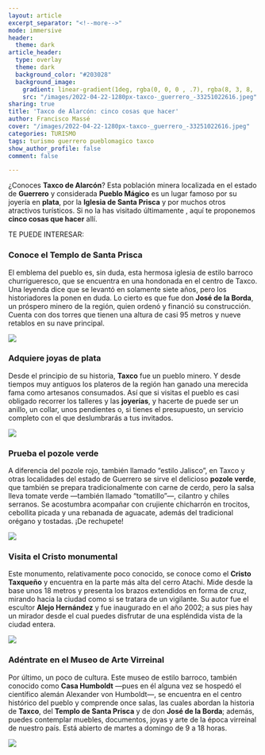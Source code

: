 ```yaml
---
layout: article
excerpt_separator: "<!--more-->"
mode: immersive
header:
  theme: dark
article_header:
  type: overlay
  theme: dark
  background_color: "#203028"
  background_image:
    gradient: linear-gradient(1deg, rgba(0, 0, 0 , .7), rgba(8, 3, 8, .9))
    src: "/images/2022-04-22-1280px-taxco-_guerrero_-33251022616.jpeg"
sharing: true
title: 'Taxco de Alarcón: cinco cosas que hacer'
author: Francisco Massé
cover: "/images/2022-04-22-1280px-taxco-_guerrero_-33251022616.jpeg"
categories: TURISMO
tags: turismo guerrero pueblomagico taxco
show_author_profile: false
comment: false

---
```

¿Conoces **Taxco de Alarcón**? Esta población minera localizada en el estado de **Guerrero** y considerada **Pueblo Mágico** es un lugar famoso por su joyería en **plata**, por la **Iglesia de Santa Prisca** y por muchos otros atractivos turísticos. Si no la has visitado últimamente , aquí te proponemos **cinco cosas que hacer** allí.

TE PUEDE INTERESAR:

### Conoce el Templo de Santa Prisca

El emblema del pueblo es, sin duda, esta hermosa iglesia de estilo barroco churrigueresco, que se encuentra en una hondonada en el centro de Taxco. Una leyenda dice que se levantó en solamente siete años, pero los historiadores la ponen en duda. Lo cierto es que fue don **José de la Borda**, un próspero minero de la región, quien ordenó y financió su construcción. Cuenta con dos torres que tienen una altura de casi 95 metros y nueve retablos en su nave principal.

![](https://upload.wikimedia.org/wikipedia/commons/d/da/Santa_Prisca_Taxco_M%C3%A9xico.jpg)

### Adquiere joyas de plata

Desde el principio de su historia, **Taxco** fue un pueblo minero. Y desde tiempos muy antiguos los plateros de la región han ganado una merecida fama como artesanos consumados. Así que si visitas el pueblo es casi obligado recorrer los talleres y las **joyerías**, y hacerte de puede ser un anillo, un collar, unos pendientes o, si tienes el presupuesto, un servicio completo con el que deslumbrarás a tus invitados.

![](https://upload.wikimedia.org/wikipedia/commons/thumb/b/b7/Plata_en_Taxco%2C_Guerrero%2C_M%C3%A9xico..JPG/1280px-Plata_en_Taxco%2C_Guerrero%2C_M%C3%A9xico..JPG)

### Prueba el pozole verde

A diferencia del pozole rojo, también llamado “estilo Jalisco”, en Taxco y otras localidades del estado de Guerrero se sirve el delicioso **pozole verde**, que también se prepara tradicionalmente con carne de cerdo, pero la salsa lleva tomate verde —también llamado “tomatillo”—, cilantro y chiles serranos. Se acostumbra acompañar con crujiente chicharrón en trocitos, cebollita picada y una rebanada de aguacate, además del tradicional orégano y tostadas. ¡De rechupete!

![](https://upload.wikimedia.org/wikipedia/commons/thumb/9/92/Pozole_verde_estilo_Guerrero.JPG/1280px-Pozole_verde_estilo_Guerrero.JPG)

### Visita el Cristo monumental

Este monumento, relativamente poco conocido, se conoce como el **Cristo Taxqueño** y encuentra en la parte más alta del cerro Atachi. Mide desde la base unos 18 metros y presenta los brazos extendidos en forma de cruz, mirando hacia la ciudad como si se tratara de un vigilante. Su autor fue el escultor **Alejo Hernández** y fue inaugurado en el año 2002; a sus pies hay un mirador desde el cual puedes disfrutar de una espléndida vista de la ciudad entera.

![](https://upload.wikimedia.org/wikipedia/commons/thumb/0/02/Cristo_de_Taxco_de_Alarc%C3%B3n%2C_Guerrero_%2824831553921%29.jpg/1280px-Cristo_de_Taxco_de_Alarc%C3%B3n%2C_Guerrero_%2824831553921%29.jpg)

### Adéntrate en el Museo de Arte Virreinal

Por último, un poco de cultura. Este museo de estilo barroco, también conocido como **Casa Humboldt** —pues en él alguna vez se hospedó el científico alemán Alexander von Humboldt—, se encuentra en el centro histórico del pueblo y comprende once salas, las cuales abordan la historia de **Taxco**, del **Templo de Santa Prisca** y de don **José de la Borda**; además, puedes contemplar muebles, documentos, joyas y arte de la época virreinal de nuestro país. Está abierto de martes a domingo de 9 a 18 horas.

![](https://upload.wikimedia.org/wikipedia/commons/thumb/c/ca/Museo_de_Arte_Virreinal_de_Taxco.jpg/768px-Museo_de_Arte_Virreinal_de_Taxco.jpg)